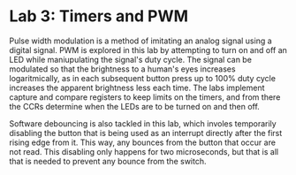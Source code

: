# Lab 3: Timers and PWM
Pulse width modulation is a method of imitating an analog signal using a digital signal. PWM is explored in this lab by attempting to turn on and off an LED while maniupulating the signal's duty cycle. The signal can be modulated so that the brightness to a human's eyes increases logaritmically, as in each subsequent button press up to 100% duty cycle increases the apparent brightness less each time. The labs implement capture and compare registers to keep limits on the timers, and from there the CCRs determine when the LEDs are to be turned on and then off. 

Software debouncing is also tackled in this lab, which involes temporarily disabling the button that is being used as an interrupt directly after the first rising edge from it. This way, any bounces from the button that occur are not read. This disabling only happens for two microseconds, but that is all that is needed to prevent any bounce from the switch. 
